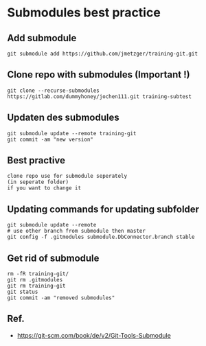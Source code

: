 # Submodules best practice 

## Add submodule 

```
git submodule add https://github.com/jmetzger/training-git.git
```

## Clone repo with submodules (Important !) 

```
git clone --recurse-submodules https://gitlab.com/dummyhoney/jochen111.git training-subtest
```

## Updaten des submodules 

```
git submodule update --remote training-git
git commit -am "new version" 
```

## Best practive 

```
clone repo use for submodule seperately
(in seperate folder)
if you want to change it
```

## Updating commands for updating subfolder 

```
git submodule update --remote 
# use other branch from submodule then master 
git config -f .gitmodules submodule.DbConnector.branch stable
```

## Get rid of submodule 

```
rm -fR training-git/
git rm .gitmodules
git rm training-git
git status
git commit -am "removed submodules"

```


## Ref.

  * https://git-scm.com/book/de/v2/Git-Tools-Submodule
